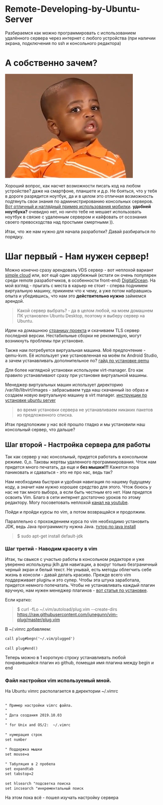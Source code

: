 # Remote-Developing-by-Ubuntu-Server
Разбираемся как можно программировать с использованием удалённого сервера через интернет с любого устройства (при наличии экрана, подключения по ssh и консольного редактора)

# А собственно зачем?
![img boy](/res/boy.png)

Хороший вопрос, как насчет возможности писать код на любом устройстве? даже на смартфоне, планшете и д.р. Не бояться, что у тебя в дороге разрядится ноутбук, да и в целом это отличная возможность подтянуть свои знания по администрированию консольных серверов. [Вот отличный и наглядный пример использования мобилки](https://www.youtube.com/watch?v=2Dv61Gz3M4Q). __удобней ноутбука?__ очевидно нет, но ничто тебе не мешает использовать ноутбук в связке с удаленным сервером и кайфовать от осознания своего превосходства над простыми смертными )).

Итак, что же нам нужно для начала разработки? Давай разбираться по порядку.

# Шаг первый - Нам нужен сервер!
Можно конечно сразу арендовать VDS сервер - вот неплохой вариант [simple cloud](https://simplecloud.ru/) или, вот ещё один зарубежный (кстати он очень популярен среди remote разработчиков, в особенности front-end) [DigitalOcean](https://www.digitalocean.com/). 
На мой взгляд - прыгать с места в карьер не стоит - сперва поднимем виртуальную машину, прикинем что к чему, а уже потом набравшись опыта и убедившись, что нам это __действительно нужно__ займемся арендой.

> Какой сервер выбрать? - да в целом любой, на моем домашнем ПК установлен Ubuntu Desktop, поэтому я выберу сервер на Ubuntu.

Идем на домашнюю [страницу проекта](https://ubuntu.com/download/server/thank-you?country=RU&version=18.04.3&architecture=amd64#download) и скачиваем TLS сервер последней версии. Нестабильные сборки не рекомендую, могут возникнуть проблемы при установке.

Также нам потребуется виртуальная машина. Моё предпочтение - qemu-kvm. Её использует уже установленная на моём пк Android Studio, а зачем устанавливать дополнительное по? [гайд по установке qemu](https://help.ubuntu.ru/wiki/kvm)

Для более наглядной установки используем virt-manager. Его как правило устанавливают сразу при установке виртуальной машины.

Менеджер виртуальных машин использует директорию /var/lib/libvirt/images - забрасываем туда наш скачанный iso образ и создаем новую виртуальную машину в virt manager.
[инструкции по установке ubuntu server](https://losst.ru/ustanovka-ubuntu-server-18-04)

> во время установки сервера не устанавливаем никаких пакетов из предложенного списка.

Итак предположим у нас всё прошло гладко и мы установили наш консольный сервер, что дальше?

## Шаг второй - Настройка сервера для работы
Так как сервер у нас консольный, придется работать в консольном режиме. 0_о. Таковы жертвы удаленного программирования. 
Чтож нам придется много печатать, да еще и __без мышки!!!__ Кажется пора паниковать и сдаваться - это не про нас, ведь так? 

Нам необходима быстрая и удобная навигация по нашему будущему коду, а значит нам нужно хорошее средство для этого. Чтож боюсь у нас не так много выбора, а если быть честным его нет. Нам придется освоить Vim. Благо в сети интернет достаточно уроков по этому редактору. Могу посоветовать неплохой [канал на youtube](https://www.youtube.com/watch?v=zNnsNtBF80g&list=PLcjongJGYetkY4RFSVftH43F91vgzqB7U).

Пойди и пройди курсы по vim, а потом возвращайся и продолжим.

Параллельно с прохождением курса по vim необходимо установить JDK, ведь Java программисту нужна Java. [тутор по java install](https://help.ubuntu.ru/wiki/java)

> $ sudo apt-get install default-jdk

### Шаг третий - Наводим красоту в vim
Итак, ты свыкся с участью работы в консольном редакторе и уже уверенно используеш jklh для навигации, а вокруг только безграничный черный экран и белый текст. Не унывай, есть методы облегчить себе жизнь в консоли - давай делать красиво. 
Прежде всего vim поддерживает plugin`ы` и это супер.
Чтобы эта штука заработала, придется немного попечатать. Чтобы не устанавливать каждый плагин вручную, нам нужен менеджер плагинов - [вот статья по установке](https://rtfm.co.ua/vim-prevrashhaem-redaktor-v-ide-plaginy-i-vot-eto-vot-vsyo/).

Если кратко:
> $ curl -fLo ~/.vim/autoload/plug.vim --create-dirs https://raw.githubusercontent.com/junegunn/vim-plug/master/plug.vim

В ~/.vimrc добавляем:
```vim 
call plug#begn('~/.vim/plugged')

call plug#end()
```
Теперь можно в 1 короткую строку устанавливать любой понравившийся плагин из github, помещая имя плагина между begin и end

### Файл настройки vim используемый мной.
На Ubuntu vimrc располагается в директории ~/.vimrc

```vim

" Пример настройки vimrc файла.
"
" Дата создания 2019.10.03
"
" for Unix and OS/2:  ~/.vimrc

" нумерация строк
set number

" Поддержка мышки
set mouse=a

" Табуляция в 2 пробела
set expandtab
set tabstop=2 

set hlsearch "подсветка поиска
set incsearch "инкрементальный поиск
```
На этом пока всё - пошел изучать настройку сервера 
